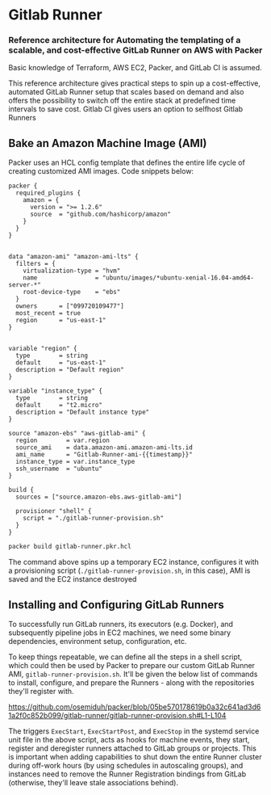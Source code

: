 # Gitlab Runner

### Reference architecture for Automating the templating of a scalable, and cost-effective GitLab Runner on AWS with Packer

Basic knowledge of Terraform, AWS EC2, Packer, and GitLab CI is assumed.

This reference architecture gives practical steps to spin up a cost-effective, automated GitLab Runner setup that scales based on demand and also offers the possibility to switch off the entire stack at predefined time intervals to save cost. 
Gitlab CI gives users an option to selfhost Gitlab Runners

## Bake an Amazon Machine Image (AMI)

Packer uses an HCL config template that defines the entire life cycle of creating customized AMI images. Code snippets below: 

```hcl
packer {
  required_plugins {
    amazon = {
      version = ">= 1.2.6"
      source  = "github.com/hashicorp/amazon"
    }
  }
}


data "amazon-ami" "amazon-ami-lts" {
  filters = {
    virtualization-type = "hvm"
    name                = "ubuntu/images/*ubuntu-xenial-16.04-amd64-server-*"
    root-device-type    = "ebs"
  }
  owners      = ["099720109477"]
  most_recent = true
  region      = "us-east-1"
}


variable "region" {
  type        = string
  default     = "us-east-1"
  description = "Default region"
}

variable "instance_type" {
  type        = string
  default     = "t2.micro"
  description = "Default instance type"
}

source "amazon-ebs" "aws-gitlab-ami" {
  region        = var.region
  source_ami    = data.amazon-ami.amazon-ami-lts.id
  ami_name      = "Gitlab-Runner-ami-{{timestamp}}"
  instance_type = var.instance_type
  ssh_username  = "ubuntu"
}

build {
  sources = ["source.amazon-ebs.aws-gitlab-ami"]

  provisioner "shell" {
    script = "./gitlab-runner-provision.sh"
  }
}

```


```bash 
packer build gitlab-runner.pkr.hcl

```

The command above spins up a temporary EC2 instance, configures it with a provisioning script (`./gitlab-runner-provision.sh`, in this case), AMI is saved and the EC2 instance destroyed 

## Installing and Configuring GitLab Runners
To successfully run GitLab runners, its executors (e.g. Docker), and subsequently pipeline jobs in EC2 machines, we need some binary dependencies, environment setup, configuration, etc.

To keep things repeatable, we can define all the steps in a shell script, which could then be used by Packer to prepare our custom GitLab Runner AMI, `gitlab-runner-provision.sh`. It'll be given the below list of commands to install, configure, and prepare the Runners - along with the repositories they'll register with.

https://github.com/osemiduh/packer/blob/05be570178619b0a32c641ad3d61a2f0c852b099/gitlab-runner/gitlab-runner-provision.sh#L1-L104

The triggers `ExecStart`, `ExecStartPost`, and `ExecStop` in the systemd service unit file in the above script, acts as hooks for machine events, they start, register and deregister runners attached to GitLab groups or projects. This is important when adding capabilities to shut down the entire Runner cluster during off-work hours (by using schedules in autoscaling groups), and instances need to remove the Runner Registration bindings from GitLab (otherwise, they'll leave stale associations behind).

